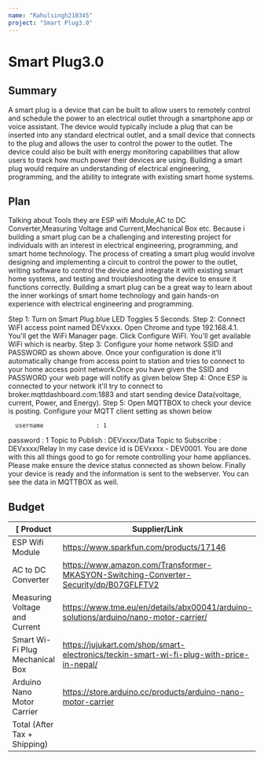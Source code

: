 ```yaml
---
name: "Rahulsingh210345"
project: "Smart Plug3.0"
---
```


# Smart Plug3.0

## Summary
A smart plug is a device that can be built to allow users to remotely control and schedule the power to an electrical outlet through a smartphone app or voice assistant. The device would typically include a plug that can be inserted into any standard electrical outlet, and a small device that connects to the plug and allows the user to control the power to the outlet. The device could also be built with energy monitoring capabilities that allow users to track how much power their devices are using. Building a smart plug would require an understanding of electrical engineering, programming, and the ability to integrate with existing smart home systems.
 
## Plan
 Talking about Tools they are ESP wifi Module,AC to DC Converter,Measuring Voltage and Current,Mechanical Box etc.
 Because i building a smart plug can be a challenging and interesting project for individuals with an interest in electrical engineering, programming, and smart home technology. The process of creating a smart plug would involve designing and implementing a circuit to control the power to the outlet, writing software to control the device and integrate it with existing smart home systems, and testing and troubleshooting the device to ensure it functions correctly. Building a smart plug can be a great way to learn about the inner workings of smart home technology and gain hands-on experience with electrical engineering and programming.
 
 Step 1: Turn on Smart Plug.blue LED Toggles 5 Seconds.
 Step 2: Connect WiFI access point named DEVxxxx. Open Chrome and type 192.168.4.1. You'll get the WiFi Manager page.
          Click Configure WiFI. You'll get available WiFi which is nearby.
 Step 3: Configure your home network SSID and PASSWORD as shown above. Once your configuration is done it'll automatically change from access point to station and              tries  to connect to your home access point network.Once you have given the SSID and PASSWORD your web page will notify as given below
 Step 4: Once ESP is connected to your network it'll try to connect to broker.mqttdashboard.com:1883 and start sending device Data(voltage, current, Power, and       Energy).
 Step 5: Open MQTTBOX to check your device is posting. Configure your MQTT client setting as shown below

      username               : 1
password               : 1
Topic to Publish       : DEVxxxx/Data
Topic to Subscribe     : DEVxxxx/Relay
In my case device id is DEVxxxx - DEV0001. You are done with this all things good to go for remote controlling your home appliances.
 Please make ensure the device status connected as shown below.
 Finally your device is ready and the information is sent to the webserver. You can see the data in MQTTBOX as well.






## Budget

|[ Product                      | Supplier/Link                         | Cost    |
| ---------------------------- | ------------------------------------- | ------- |
| ESP Wifi Module              | https://www.sparkfun.com/products/17146          | $15.00  |
| AC to DC Converter           |  https://www.amazon.com/Transformer-MKASYON-Switching-Converter-Security/dp/B07GFLFTV2     | $13.00|
| Measuring Voltage and Current|  https://www.tme.eu/en/details/abx00041/arduino-solutions/arduino/nano-motor-carrier/      | $7.00 |
| Smart Wi-Fi Plug Mechanical Box |https://jujukart.com/shop/smart-electronics/teckin-smart-wi-fi-plug-with-price-in-nepal/| $27.99  |
|Arduino Nano Motor Carrier      | https://store.arduino.cc/products/arduino-nano-motor-carrier  |%77.80|
| Total (After Tax + Shipping) |                                       | $140.79 |
